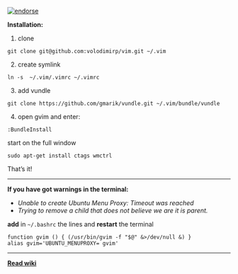 [![endorse](https://api.coderwall.com/volodymyrpartytskyi/endorsecount.png)](https://coderwall.com/volodymyrpartytskyi)


**Installation:**

1) clone
`````
git clone git@github.com:volodimirp/vim.git ~/.vim
`````
2) create symlink
````````````
ln -s  ~/.vim/.vimrc ~/.vimrc
````````````
3) add vundle
````````
git clone https://github.com/gmarik/vundle.git ~/.vim/bundle/vundle
````````
4) open gvim and enter:
``````````
:BundleInstall
``````````
start on the full window
``````````
sudo apt-get install ctags wmctrl
``````````

That’s it!
***
**If you have got warnings in the terminal:**

- _Unable to create Ubuntu Menu Proxy: Timeout was reached_
- _Trying to remove a child that does not believe we are it is parent._

**add** in `~/.bashrc` the lines and **restart** the terminal
``````
function gvim () { (/usr/bin/gvim -f "$@" &>/dev/null &) }
alias gvim='UBUNTU_MENUPROXY= gvim'
``````

***
**[Read wiki](https://github.com/0bman/vim/wiki)**
